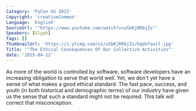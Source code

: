 ```yaml
---
Category: 'PyCon US 2015'
Copyright: 'creativeCommon'
Language: 'English'
SourceUrl: '"https://www.youtube.com/watch?v=uSbKjRRbjZs"'
Speakers: [Glyph]
Tags: []
ThumbnailUrl: 'https://i.ytimg.com/vi/uSbKjRRbjZs/hqdefault.jpg'
Title: '"The Ethical Consequences Of Our Collective Activities"'
date: '2015-04-12'
---
```

As more of the world is controlled by software, software developers have an increasing obligation to serve that world well.  Yet, we don't yet have a sense of what makes a good ethical standard.  The fast pace, success, and youth (in both historical and demographic terms) of our industry have given us the sense that such a standard might not be required.  This talk will correct that misconception.

